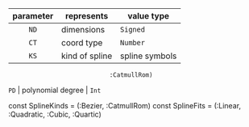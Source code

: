 

parameter | represents        | value type  
:--------:|-------------------|-------------
   `ND`   | dimensions        |  `Signed`   
   `CT`   | coord type        |  `Number`   
   `KS`   | kind of spline    | spline symbols  
                                :CatmullRom)     
   `PD`   | polynomial degree |  `Int`      
   
   
const SplineKinds = (:Bezier, :CatmullRom)
const SplineFits  = (:Linear, :Quadratic, :Cubic, :Quartic)

